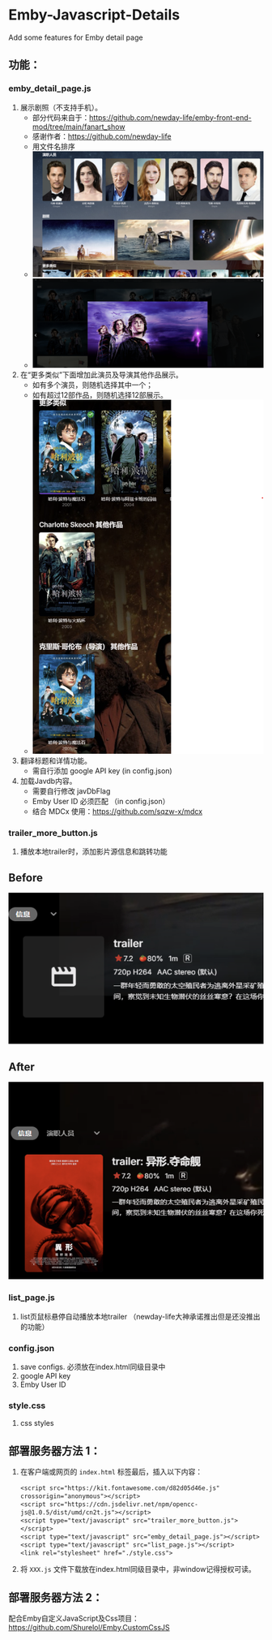 # Emby-Javascript-Details
Add some features for Emby detail page

## 功能：
### emby_detail_page.js
   1. 展示剧照（不支持手机）。
      - 部分代码来自于：https://github.com/newday-life/emby-front-end-mod/tree/main/fanart_show
      - 感谢作者：https://github.com/newday-life
      - 用文件名排序
      - ![fanart](images/fanart_new.png)
      - ![modal](images/modal.png)
   2. 在“更多类似”下面增加此演员及导演其他作品展示。
      - 如有多个演员，则随机选择其中一个；
      - 如有超过12部作品，则随机选择12部展示。
      - ![Screenshot](images/actorMore.png)
   3. 翻译标题和详情功能。
      - 需自行添加 google API key (in config.json)
   4. 加载Javdb内容。
      - 需要自行修改 javDbFlag
      - Emby User ID 必须匹配 （in config.json）
      - 结合 MDCx 使用：https://github.com/sqzw-x/mdcx
      
### trailer_more_button.js

1. 播放本地trailer时，添加影片源信息和跳转功能

## Before

![before](images/trailer_before.png)

## After

![after](images/trailer_after.png)
      
### list_page.js
   1. list页鼠标悬停自动播放本地trailer （newday-life大神承诺推出但是还没推出的功能）

### config.json
   1. save configs. 必须放在index.html同级目录中
   2. google API key
   3. Emby User ID

### style.css
   1. css styles

## 部署服务器方法 1：
1. 在客户端或网页的 `index.html` <body></body> 标签最后，插入以下内容：
   ```
   <script src="https://kit.fontawesome.com/d82d05d46e.js" crossorigin="anonymous"></script>
   <script src="https://cdn.jsdelivr.net/npm/opencc-js@1.0.5/dist/umd/cn2t.js"></script>
   <script type="text/javascript" src="trailer_more_button.js"></script>
   <script type="text/javascript" src="emby_detail_page.js"></script>
   <script type="text/javascript" src="list_page.js"></script>
   <link rel="stylesheet" href="./style.css">
   ```
2. 将 `XXX.js` 文件下载放在index.html同级目录中，非window记得授权可读。

## 部署服务器方法 2：
配合Emby自定义JavaScript及Css项目：https://github.com/Shurelol/Emby.CustomCssJS 
   


